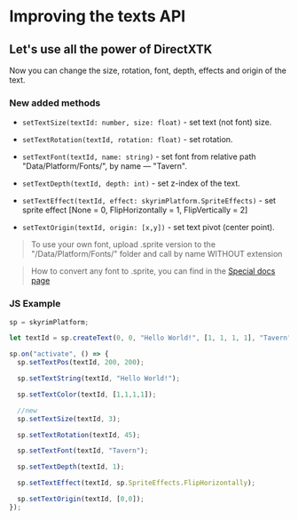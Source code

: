 # Improving the texts API
## Let's use all the power of DirectXTK

Now you can change the size, rotation, font, depth, effects and origin of the text.

### New added methods
- `setTextSize(textId: number, size: float)` - set text (not font) size.

- `setTextRotation(textId, rotation: float)` - set rotation.

- `setTextFont(textId, name: string)` - set font from relative path "Data/Platform/Fonts/", by name — "Tavern".

- `setTextDepth(textId, depth: int)` - set z-index of the text.

- `setTextEffect(textId, effect: skyrimPlatform.SpriteEffects)` - set sprite effect [None = 0, FlipHorizontally = 1, FlipVertically = 2]

- `setTextOrigin(textId, origin: [x,y])` - set text pivot (center point).

>To use your own font, upload .sprite version to the "/Data/Platform/Fonts/" folder and call by name WITHOUT extension

> How to convert any font to .sprite, you can find in the [Special docs page](../../skyrim_platform/texts.md "Всплывающая подсказка")

### JS Example
```js
sp = skyrimPlatform;

let textId = sp.createText(0, 0, "Hello World!", [1, 1, 1, 1], "Tavern");

sp.on("activate", () => {
  sp.setTextPos(textId, 200, 200);

  sp.setTextString(textId, "Hello World!");

  sp.setTextColor(textId, [1,1,1,1]);

  //new
  sp.setTextSize(textId, 3);

  sp.setTextRotation(textId, 45);

  sp.setTextFont(textId, "Tavern");

  sp.setTextDepth(textId, 1);

  sp.setTextEffect(textId, sp.SpriteEffects.FlipHorizontally);

  sp.setTextOrigin(textId, [0,0]);
});
```
